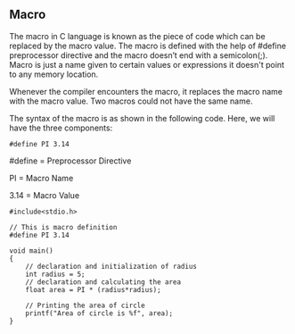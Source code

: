 ## Macro

The macro in C language is known as the piece of code which can be replaced by the macro value. The macro is defined with the help of #define preprocessor directive and the macro doesn’t end with a semicolon(;). Macro is just a name given to certain values or expressions it doesn't point to any memory location.

Whenever the compiler encounters the macro, it replaces the macro name with the macro value. Two macros could not have the same name.

The syntax of the macro is as shown in the following code. Here, we will have the three components:
```
#define PI 3.14
```
#define = Preprocessor Directive

PI = Macro Name

3.14 = Macro Value

```
#include<stdio.h>

// This is macro definition
#define PI 3.14

void main()
{
    // declaration and initialization of radius
    int radius = 5;
    // declaration and calculating the area
    float area = PI * (radius*radius); 
    
    // Printing the area of circle
    printf("Area of circle is %f", area);
}

```
